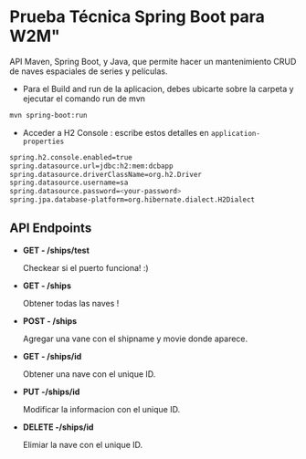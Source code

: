# Prueba Técnica Spring Boot para W2M"
API Maven, Spring Boot, y Java, que permite hacer un mantenimiento
CRUD de naves espaciales de series y películas.

- Para el Build and run de la aplicacion, debes ubicarte sobre la carpeta y ejecutar el comando run de mvn
```bash
mvn spring-boot:run
```
- Acceder a H2 Console :  escribe estos detalles en  ```application-properties```
```bash
spring.h2.console.enabled=true
spring.datasource.url=jdbc:h2:mem:dcbapp
spring.datasource.driverClassName=org.h2.Driver
spring.datasource.username=sa
spring.datasource.password=<your-password>
spring.jpa.database-platform=org.hibernate.dialect.H2Dialect
```

## API Endpoints
- **GET - /ships/test**

  Checkear si el puerto funciona! :)

- **GET - /ships**

  Obtener todas las naves !

- **POST - /ships**

  Agregar una vane con el shipname y movie donde aparece.

- **GET - /ships/id**
  
  Obtener una nave con el unique ID.

- **PUT -/ships/id**

  Modificar la informacion con el unique ID.

- **DELETE -/ships/id**

   Elimiar la nave con el unique ID.


